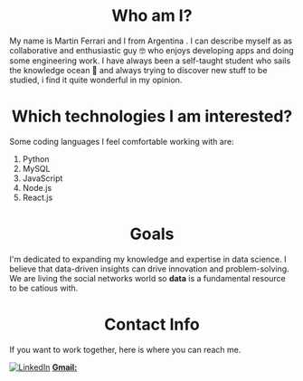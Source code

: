 # <div align="center">Who am I?</div>
My name is Martin Ferrari and I from Argentina . I can describe myself as as collaborative and enthusiastic guy 🤓 who enjoys developing apps and doing some engineering work. I have always been a self-taught student who sails the knowledge ocean 🌊 and always trying to discover new stuff to be studied, i find it quite wonderful in my opinion.

# <div align="center">Which technologies I am interested?</div>
Some coding languages I feel comfortable working with are:

1) Python
2) MySQL
3) JavaScript
4) Node.js
5) React.js

# <div align="center">Goals</div>
I'm dedicated to expanding my knowledge and expertise in data science. I believe that data-driven insights can drive innovation and problem-solving. We are living the social networks world so **data** is a fundamental resource to be catious with.

# <div align="center">Contact Info</div>
If you want to work together, here is where you can reach me. <br>


[![LinkedIn](https://img.shields.io/badge/LinkedIn-0077B5?style=for-the-badge&logo=linkedin&logoColor=white)](https://www.linkedin.com/in/martin-ferrari-bb0547219/)
<a href="tinchoferrarigd@gmail.com"><b>Gmail:</b> </a>
